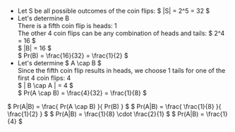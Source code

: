 <ul>
    <li> Let S be all possible outcomes of the coin flips: $ |S| = 2^5 = 32 $
    <li> Let's determine B <br/> 
    There is a fifth coin flip is heads: 1 <br/> 
    The other 4 coin flips can be any combination of heads and tails: $ 2^4 = 16 $ <br/> 
    $ |B| = 16 $ <br/> 
    $ Pr(B) = \frac{16}{32} = \frac{1}{2} $
    <li> Let's determine $ A \cap B $ <br/> 
    Since the fifth coin flip results in heads, we choose 1 tails for one of the first 4 coin flips: 4 <br/> 
    $ | B \cap A | = 4 $ <br/> 
    $ Pr(A \cap B) = \frac{4}{32} = \frac{1}{8} $
</ul>
$ Pr(A|B) = \frac{ Pr(A \cap B) }{ Pr(B) } $ 
$ Pr(A|B) = \frac{ \frac{1}{8} }{ \frac{1}{2} } $ 
$ Pr(A|B) = \frac{1}{8} \cdot \frac{2}{1} $ 
$ Pr(A|B) = \frac{1}{4} $
